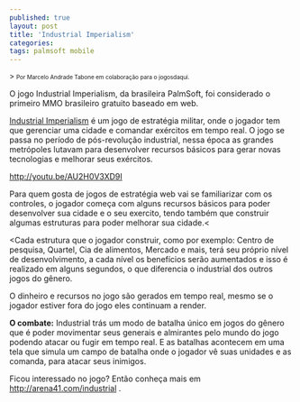 ```yaml
---
published: true
layout: post
title: 'Industrial Imperialism'
categories: 
tags: palmsoft mobile
---
```

<font size="2">> <span style="font-size: x-small;">Por Marcelo Andrade Tabone em colabora&#231;&#227;o para o jogosdaqui.</span></font>
 


O jogo Industrial Imperialism, da brasileira PalmSoft, foi considerado o primeiro MMO brasileiro gratuito baseado em web.

<a href="http://arena41.com/industrial" target="_blank">Industrial Imperialism</a>
 &#233; um jogo de estrat&#233;gia militar, onde o jogador tem que gerenciar uma cidade e comandar ex&#233;rcitos em tempo real. O jogo se passa no per&#237;odo de p&#243;s-revolu&#231;&#227;o industrial, nessa &#233;poca as grandes metr&#243;poles lutavam para desenvolver recursos b&#225;sicos para gerar novas tecnologias e melhorar seus ex&#233;rcitos. 

http://youtu.be/AU2H0V3XD9I

Para quem gosta de jogos de estrat&#233;gia web vai se familiarizar com os controles, o jogador come&#231;a com alguns recursos b&#225;sicos para poder desenvolver sua cidade e o seu exercito, tendo tamb&#233;m que construir algumas estruturas para poder melhorar sua cidade.<




<Cada estrutura que o jogador construir, como por exemplo: Centro de pesquisa, Quartel, Cia de alimentos, Mercado e mais, ter&#225; seu pr&#243;prio n&#237;vel de desenvolvimento, a cada n&#237;vel os benef&#237;cios ser&#227;o aumentados e isso &#233; realizado em alguns segundos, o que diferencia o industrial dos outros jogos do g&#234;nero. 




O dinheiro e recursos no jogo s&#227;o gerados em tempo real, mesmo se o jogador estiver fora do jogo eles continuam a render.

<strong>O combate:</strong>
Industrial tr&#225;s um modo de batalha &#250;nico em jogos do g&#234;nero que &#233; poder movimentar seus generais e almirantes pelo mundo do jogo podendo atacar ou fugir em tempo real. E as batalhas acontecem em uma tela que simula um campo de batalha onde o jogador v&#234; suas unidades e as comanda, para atacar seus inimigos. 




Ficou interessado no jogo? Ent&#227;o conhe&#231;a mais em <a style="color: #0000cc;" href="http://arena41.com/industrial" target="_blank">http://arena41.com/industrial</a>
.